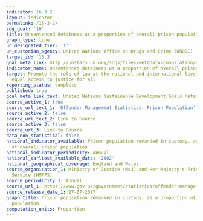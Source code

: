```yaml
---
indicator: 16.3.2
layout: indicator
permalink: /16-3-2/
sdg_goal: '16'
title: Unsentenced detainees as a proportion of overall prison population
graph_type: line
un_designated_tier: '1'
un_custodian_agency: United Nations Office on Drugs and Crime (UNODC)
target_id: '16.3'
goal_meta_link: http://unstats.un.org/sdgs/files/metadata-compilation/Metadata-Goal-16.pdf
indicator_name: Unsentenced detainees as a proportion of overall prison population
target: Promote the rule of law at the national and international levels and ensure
  equal access to justice for all
reporting_status: complete
published: true
goal_meta_link_text: United Nations Sustainable Development Goals Metadata (pdf 1361kB)
source_active_1: true
source_url_text_1: 'Offender Management Statistics: Prison Population'
source_active_2: false
source_url_text_2: Link to Source
source_active_3: false
source_url_3: Link to Source
data_non_statistical: false
national_indicator_available: Prison population remanded in custody, as a proportion
  of overall prison population
national_indicator_periodicity: Annual
national_earliest_available_data: '2002'
national_geographical_coverage: England and Wales
source_organisation_1: Ministry of Justice (MoJ) and Her Majesty’s Prison and Probation
  Service (HMPPS)
source_periodicity_1: Annual
source_url_1: https://www.gov.uk/government/statistics/offender-management-statistics-quarterly-january-to-march-2017
source_release_date_1: 27-07-2017
graph_title: Prison population remanded in custody, as a proportion of overall prison
  population
computation_units: Proportion
---
```

